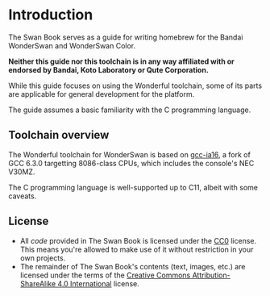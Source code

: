 # Introduction

The Swan Book serves as a guide for writing homebrew for the Bandai WonderSwan and WonderSwan Color.

**Neither this guide nor this toolchain is in any way affiliated with or endorsed by Bandai, Koto Laboratory or Qute Corporation.**

While this guide focuses on using the Wonderful toolchain, some of its parts are applicable for general development for the platform.

The guide assumes a basic familiarity with the C programming language.

## Toolchain overview

The Wonderful toolchain for WonderSwan is based on [gcc-ia16](https://github.com/tkchia/build-ia16/), a fork of GCC 6.3.0 targetting 8086-class CPUs, which includes the console's NEC V30MZ.

The C programming language is well-supported up to C11, albeit with some caveats.

## License

* All *code* provided in The Swan Book is licensed under the [CC0](http://creativecommons.org/publicdomain/zero/1.0/) license.
  This means you're allowed to make use of it without restriction in your own projects. 
* The remainder of The Swan Book's contents (text, images, etc.) are licensed under the terms of the [Creative Commons Attribution-ShareAlike 4.0 International](http://creativecommons.org/licenses/by-sa/4.0/) license.

